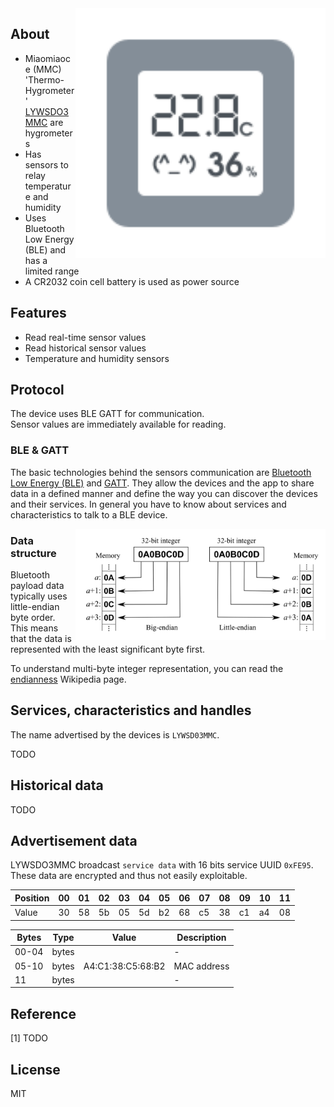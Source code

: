 
<img src="hygrotemp_lywsd03mmc.svg" width="400px" alt="Thermo-Hygrometer 2" align="right" />

## About

* Miaomiaoce (MMC) 'Thermo-Hygrometer' [LYWSDO3MMC]() are hygrometers
* Has sensors to relay temperature and humidity
* Uses Bluetooth Low Energy (BLE) and has a limited range
* A CR2032 coin cell battery is used as power source

## Features

* Read real-time sensor values
* Read historical sensor values
* Temperature and humidity sensors

## Protocol

The device uses BLE GATT for communication.  
Sensor values are immediately available for reading.  

### BLE & GATT

The basic technologies behind the sensors communication are [Bluetooth Low Energy (BLE)](https://en.wikipedia.org/wiki/Bluetooth_Low_Energy) and [GATT](https://www.bluetooth.com/specifications/gatt).
They allow the devices and the app to share data in a defined manner and define the way you can discover the devices and their services.
In general you have to know about services and characteristics to talk to a BLE device.

<img src="endianness.png" width="400px" alt="Endianness" align="right" />

### Data structure

Bluetooth payload data typically uses little-endian byte order.  
This means that the data is represented with the least significant byte first.  

To understand multi-byte integer representation, you can read the [endianness](https://en.wikipedia.org/wiki/Endianness) Wikipedia page.

## Services, characteristics and handles

The name advertised by the devices is `LYWSD03MMC`.  

TODO

## Historical data

TODO

## Advertisement data

LYWSDO3MMC broadcast `service data` with 16 bits service UUID `0xFE95`.  
These data are encrypted and thus not easily exploitable.  

| Position | 00 | 01 | 02 | 03 | 04 | 05 | 06 | 07 | 08 | 09 | 10 | 11 |
| -------- | -- | -- | -- | -- | -- | -- | -- | -- | -- | -- | -- | -- |
| Value    | 30 | 58 | 5b | 05 | 5d | b2 | 68 | c5 | 38 | c1 | a4 | 08 |

| Bytes | Type      | Value             | Description                          |
| ----- | --------- | ----------------- | ------------------------------------ |
| 00-04 | bytes     |                   | -                                    |
| 05-10 | bytes     | A4:C1:38:C5:68:B2 | MAC address                          |
| 11    | bytes     |                   | -                                    |

## Reference

[1] TODO

## License

MIT
